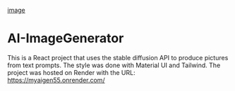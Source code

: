[image](https://github.com/user-attachments/assets/06aeae23-6a9b-46cf-a8c7-382baf8f70e9)

# AI-ImageGenerator
This is a React project that uses the stable diffusion API to produce pictures from text prompts. The style was done with Material UI and Tailwind. The project was hosted on Render with the URL:
https://myaigen55.onrender.com/


